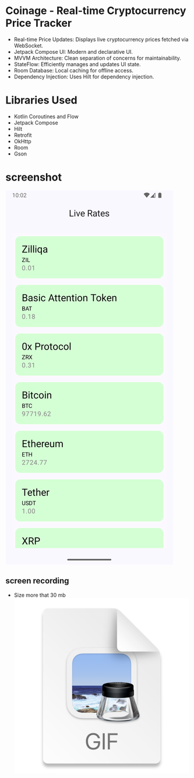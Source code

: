 # Coinage - Real-time Cryptocurrency Price Tracker

*   Real-time Price Updates: Displays live cryptocurrency prices fetched via WebSocket.
*   Jetpack Compose UI: Modern and declarative UI.
*   MVVM Architecture: Clean separation of concerns for maintainability.
*   StateFlow: Efficiently manages and updates UI state.
*   Room Database: Local caching for offline access.
*   Dependency Injection: Uses Hilt for dependency injection.

# Libraries Used

*   Kotlin Coroutines and Flow
*   Jetpack Compose
*   Hilt
*   Retrofit
*   OkHttp
*   Room
*   Gson
# screenshot 

![img.png](img.png)

## screen recording
* Size more that 30 mb
![img_2.png](img_2.png)